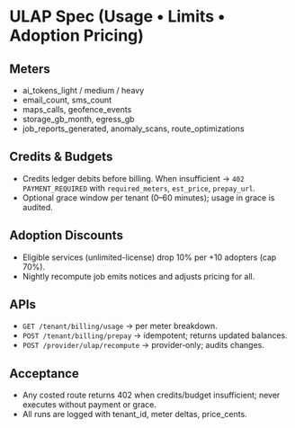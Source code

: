 # ULAP Spec (Usage • Limits • Adoption Pricing)

## Meters
- ai_tokens_light / medium / heavy
- email_count, sms_count
- maps_calls, geofence_events
- storage_gb_month, egress_gb
- job_reports_generated, anomaly_scans, route_optimizations

## Credits & Budgets
- Credits ledger debits before billing. When insufficient → `402 PAYMENT_REQUIRED` with `required_meters`, `est_price`, `prepay_url`.
- Optional grace window per tenant (0–60 minutes); usage in grace is audited.

## Adoption Discounts
- Eligible services (unlimited-license) drop 10% per +10 adopters (cap 70%).
- Nightly recompute job emits notices and adjusts pricing for all.

## APIs
- `GET /tenant/billing/usage` → per meter breakdown.
- `POST /tenant/billing/prepay` → idempotent; returns updated balances.
- `POST /provider/ulap/recompute` → provider‑only; audits changes.

## Acceptance
- Any costed route returns 402 when credits/budget insufficient; never executes without payment or grace.
- All runs are logged with tenant_id, meter deltas, price_cents.

